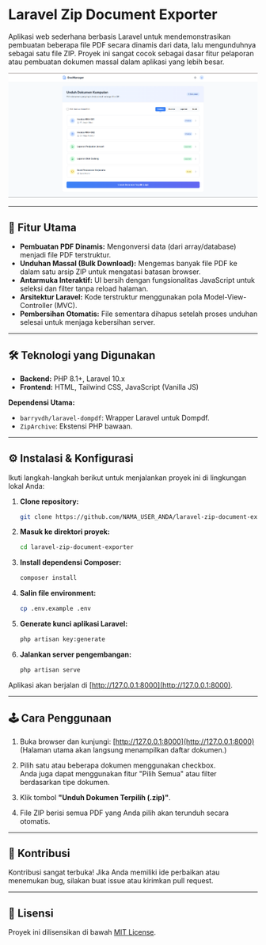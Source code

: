 # Laravel Zip Document Exporter

Aplikasi web sederhana berbasis Laravel untuk mendemonstrasikan pembuatan beberapa file PDF secara dinamis dari data, lalu mengunduhnya sebagai satu file ZIP. Proyek ini sangat cocok sebagai dasar fitur pelaporan atau pembuatan dokumen massal dalam aplikasi yang lebih besar.

![Screenshot Halaman Utama](screenshots/halaman-utama.png)

---

## 🚀 Fitur Utama

- **Pembuatan PDF Dinamis:** Mengonversi data (dari array/database) menjadi file PDF terstruktur.
- **Unduhan Massal (Bulk Download):** Mengemas banyak file PDF ke dalam satu arsip ZIP untuk mengatasi batasan browser.
- **Antarmuka Interaktif:** UI bersih dengan fungsionalitas JavaScript untuk seleksi dan filter tanpa reload halaman.
- **Arsitektur Laravel:** Kode terstruktur menggunakan pola Model-View-Controller (MVC).
- **Pembersihan Otomatis:** File sementara dihapus setelah proses unduhan selesai untuk menjaga kebersihan server.

---

## 🛠️ Teknologi yang Digunakan

- **Backend:** PHP 8.1+, Laravel 10.x
- **Frontend:** HTML, Tailwind CSS, JavaScript (Vanilla JS)

**Dependensi Utama:**
- `barryvdh/laravel-dompdf`: Wrapper Laravel untuk Dompdf.
- `ZipArchive`: Ekstensi PHP bawaan.

---

## ⚙️ Instalasi & Konfigurasi

Ikuti langkah-langkah berikut untuk menjalankan proyek ini di lingkungan lokal Anda:

1. **Clone repository:**
   ```bash
   git clone https://github.com/NAMA_USER_ANDA/laravel-zip-document-exporter.git
   ```

2. **Masuk ke direktori proyek:**
   ```bash
   cd laravel-zip-document-exporter
   ```

3. **Install dependensi Composer:**
   ```bash
   composer install
   ```

4. **Salin file environment:**
   ```bash
   cp .env.example .env
   ```

5. **Generate kunci aplikasi Laravel:**
   ```bash
   php artisan key:generate
   ```

6. **Jalankan server pengembangan:**
   ```bash
   php artisan serve
   ```

Aplikasi akan berjalan di [http://127.0.0.1:8000](http://127.0.0.1:8000).

---

## 🕹️ Cara Penggunaan

1. Buka browser dan kunjungi: [http://127.0.0.1:8000](http://127.0.0.1:8000)  
   (Halaman utama akan langsung menampilkan daftar dokumen.)

2. Pilih satu atau beberapa dokumen menggunakan checkbox.  
   Anda juga dapat menggunakan fitur "Pilih Semua" atau filter berdasarkan tipe dokumen.

3. Klik tombol **"Unduh Dokumen Terpilih (.zip)"**.

4. File ZIP berisi semua PDF yang Anda pilih akan terunduh secara otomatis.

---

## 🤝 Kontribusi

Kontribusi sangat terbuka! Jika Anda memiliki ide perbaikan atau menemukan bug, silakan buat issue atau kirimkan pull request.

---

## 📜 Lisensi

Proyek ini dilisensikan di bawah [MIT License](LICENSE).